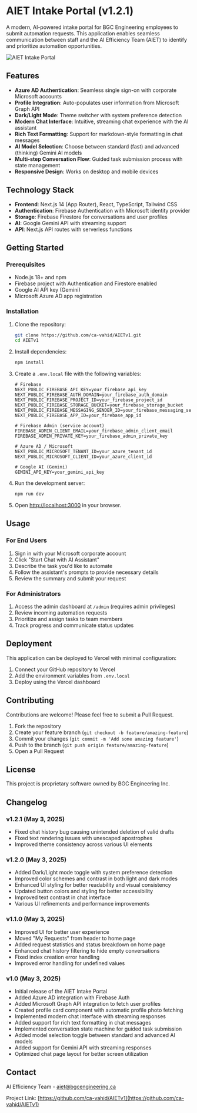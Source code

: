 # AIET Intake Portal (v1.2.1)

A modern, AI-powered intake portal for BGC Engineering employees to submit automation requests. This application enables seamless communication between staff and the AI Efficiency Team (AIET) to identify and prioritize automation opportunities.

![AIET Intake Portal](https://via.placeholder.com/800x400?text=AIET+Intake+Portal)

## Features

- **Azure AD Authentication**: Seamless single sign-on with corporate Microsoft accounts
- **Profile Integration**: Auto-populates user information from Microsoft Graph API
- **Dark/Light Mode**: Theme switcher with system preference detection 
- **Modern Chat Interface**: Intuitive, streaming chat experience with the AI assistant
- **Rich Text Formatting**: Support for markdown-style formatting in chat messages
- **AI Model Selection**: Choose between standard (fast) and advanced (thinking) Gemini AI models
- **Multi-step Conversation Flow**: Guided task submission process with state management
- **Responsive Design**: Works on desktop and mobile devices

## Technology Stack

- **Frontend**: Next.js 14 (App Router), React, TypeScript, Tailwind CSS
- **Authentication**: Firebase Authentication with Microsoft identity provider
- **Storage**: Firebase Firestore for conversations and user profiles
- **AI**: Google Gemini API with streaming support
- **API**: Next.js API routes with serverless functions

## Getting Started

### Prerequisites

- Node.js 18+ and npm
- Firebase project with Authentication and Firestore enabled
- Google AI API key (Gemini)
- Microsoft Azure AD app registration

### Installation

1. Clone the repository:
   ```bash
   git clone https://github.com/ca-vahid/AIETv1.git
   cd AIETv1
   ```

2. Install dependencies:
   ```bash
   npm install
   ```

3. Create a `.env.local` file with the following variables:
   ```
   # Firebase
   NEXT_PUBLIC_FIREBASE_API_KEY=your_firebase_api_key
   NEXT_PUBLIC_FIREBASE_AUTH_DOMAIN=your_firebase_auth_domain
   NEXT_PUBLIC_FIREBASE_PROJECT_ID=your_firebase_project_id
   NEXT_PUBLIC_FIREBASE_STORAGE_BUCKET=your_firebase_storage_bucket
   NEXT_PUBLIC_FIREBASE_MESSAGING_SENDER_ID=your_firebase_messaging_sender_id
   NEXT_PUBLIC_FIREBASE_APP_ID=your_firebase_app_id
   
   # Firebase Admin (service account)
   FIREBASE_ADMIN_CLIENT_EMAIL=your_firebase_admin_client_email
   FIREBASE_ADMIN_PRIVATE_KEY=your_firebase_admin_private_key
   
   # Azure AD / Microsoft
   NEXT_PUBLIC_MICROSOFT_TENANT_ID=your_azure_tenant_id
   NEXT_PUBLIC_MICROSOFT_CLIENT_ID=your_azure_client_id
   
   # Google AI (Gemini)
   GEMINI_API_KEY=your_gemini_api_key
   ```

4. Run the development server:
   ```bash
   npm run dev
   ```

5. Open [http://localhost:3000](http://localhost:3000) in your browser.

## Usage

### For End Users

1. Sign in with your Microsoft corporate account
2. Click "Start Chat with AI Assistant"
3. Describe the task you'd like to automate
4. Follow the assistant's prompts to provide necessary details
5. Review the summary and submit your request

### For Administrators

1. Access the admin dashboard at `/admin` (requires admin privileges)
2. Review incoming automation requests
3. Prioritize and assign tasks to team members
4. Track progress and communicate status updates

## Deployment

This application can be deployed to Vercel with minimal configuration:

1. Connect your GitHub repository to Vercel
2. Add the environment variables from `.env.local`
3. Deploy using the Vercel dashboard

## Contributing

Contributions are welcome! Please feel free to submit a Pull Request.

1. Fork the repository
2. Create your feature branch (`git checkout -b feature/amazing-feature`)
3. Commit your changes (`git commit -m 'Add some amazing feature'`)
4. Push to the branch (`git push origin feature/amazing-feature`)
5. Open a Pull Request

## License

This project is proprietary software owned by BGC Engineering Inc.

## Changelog

### v1.2.1 (May 3, 2025)
- Fixed chat history bug causing unintended deletion of valid drafts
- Fixed text rendering issues with unescaped apostrophes
- Improved theme consistency across various UI elements

### v1.2.0 (May 3, 2025)
- Added Dark/Light mode toggle with system preference detection
- Improved color schemes and contrast in both light and dark modes
- Enhanced UI styling for better readability and visual consistency
- Updated button colors and styling for better accessibility
- Improved text contrast in chat interface
- Various UI refinements and performance improvements

### v1.1.0 (May 3, 2025)
- Improved UI for better user experience
- Moved "My Requests" from header to home page
- Added request statistics and status breakdown on home page
- Enhanced chat history filtering to hide empty conversations
- Fixed index creation error handling
- Improved error handling for undefined values

### v1.0 (May 3, 2025)
- Initial release of the AIET Intake Portal
- Added Azure AD integration with Firebase Auth
- Added Microsoft Graph API integration to fetch user profiles
- Created profile card component with automatic profile photo fetching
- Implemented modern chat interface with streaming responses
- Added support for rich text formatting in chat messages
- Implemented conversation state machine for guided task submission
- Added model selection toggle between standard and advanced AI models
- Added support for Gemini API with streaming responses
- Optimized chat page layout for better screen utilization

## Contact

AI Efficiency Team - aiet@bgcengineering.ca

Project Link: [https://github.com/ca-vahid/AIETv1](https://github.com/ca-vahid/AIETv1) 